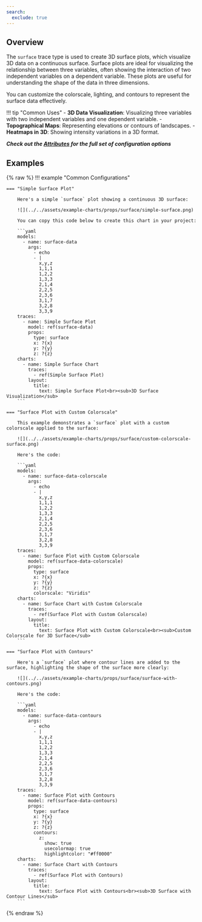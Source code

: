 ```yaml
---
search:
  exclude: true
---
```

<!--start-->
## Overview

The `surface` trace type is used to create 3D surface plots, which visualize 3D data on a continuous surface. Surface plots are ideal for visualizing the relationship between three variables, often showing the interaction of two independent variables on a dependent variable. These plots are useful for understanding the shape of the data in three dimensions.

You can customize the colorscale, lighting, and contours to represent the surface data effectively.

!!! tip "Common Uses"
    - **3D Data Visualization**: Visualizing three variables with two independent variables and one dependent variable.
    - **Topographical Maps**: Representing elevations or contours of landscapes.
    - **Heatmaps in 3D**: Showing intensity variations in a 3D format.

_**Check out the [Attributes](../configuration/Trace/Props/Surface/#attributes) for the full set of configuration options**_

## Examples

{% raw %}
!!! example "Common Configurations"

    === "Simple Surface Plot"

        Here's a simple `surface` plot showing a continuous 3D surface:

        ![](../../assets/example-charts/props/surface/simple-surface.png)

        You can copy this code below to create this chart in your project:

        ```yaml
        models:
          - name: surface-data
            args:
              - echo
              - |
                x,y,z
                1,1,1
                1,2,2
                1,3,3
                2,1,4
                2,2,5
                2,3,6
                3,1,7
                3,2,8
                3,3,9
        traces:
          - name: Simple Surface Plot
            model: ref(surface-data)
            props:
              type: surface
              x: ?{x}
              y: ?{y}
              z: ?{z}
        charts:
          - name: Simple Surface Chart
            traces:
              - ref(Simple Surface Plot)
            layout:
              title:
                text: Simple Surface Plot<br><sub>3D Surface Visualization</sub>
        ```

    === "Surface Plot with Custom Colorscale"

        This example demonstrates a `surface` plot with a custom colorscale applied to the surface:

        ![](../../assets/example-charts/props/surface/custom-colorscale-surface.png)

        Here's the code:

        ```yaml
        models:
          - name: surface-data-colorscale
            args:
              - echo
              - |
                x,y,z
                1,1,1
                1,2,2
                1,3,3
                2,1,4
                2,2,5
                2,3,6
                3,1,7
                3,2,8
                3,3,9
        traces:
          - name: Surface Plot with Custom Colorscale
            model: ref(surface-data-colorscale)
            props:
              type: surface
              x: ?{x}
              y: ?{y}
              z: ?{z}
              colorscale: "Viridis"
        charts:
          - name: Surface Chart with Custom Colorscale
            traces:
              - ref(Surface Plot with Custom Colorscale)
            layout:
              title:
                text: Surface Plot with Custom Colorscale<br><sub>Custom Colorscale for 3D Surface</sub>
        ```

    === "Surface Plot with Contours"

        Here's a `surface` plot where contour lines are added to the surface, highlighting the shape of the surface more clearly:

        ![](../../assets/example-charts/props/surface/surface-with-contours.png)

        Here's the code:

        ```yaml
        models:
          - name: surface-data-contours
            args:
              - echo
              - |
                x,y,z
                1,1,1
                1,2,2
                1,3,3
                2,1,4
                2,2,5
                2,3,6
                3,1,7
                3,2,8
                3,3,9
        traces:
          - name: Surface Plot with Contours
            model: ref(surface-data-contours)
            props:
              type: surface
              x: ?{x}
              y: ?{y}
              z: ?{z}
              contours:
                z:
                  show: true
                  usecolormap: true
                  highlightcolor: "#ff0000"
        charts:
          - name: Surface Chart with Contours
            traces:
              - ref(Surface Plot with Contours)
            layout:
              title:
                text: Surface Plot with Contours<br><sub>3D Surface with Contour Lines</sub>
        ```

{% endraw %}
<!--end-->